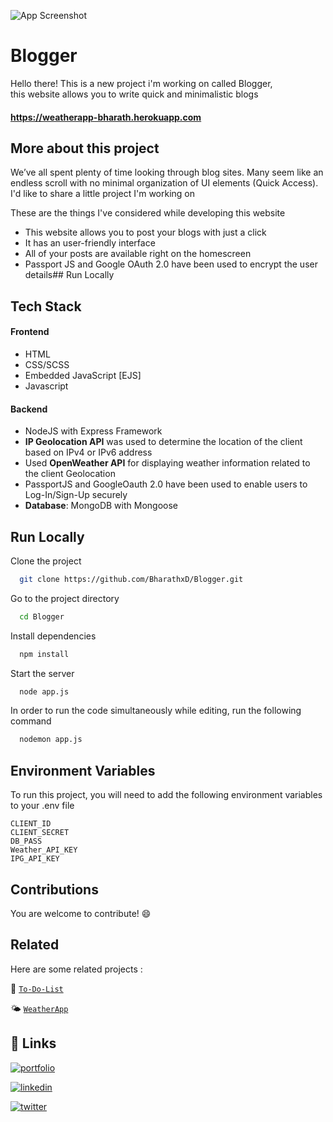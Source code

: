


![App Screenshot](https://i.postimg.cc/hvFScvBv/Screenshot-2022-08-15-at-12-36-02-AM.png)

# Blogger

Hello there! This is a new project i'm working on called Blogger,  
this website allows you to write quick and minimalistic blogs

#### https://weatherapp-bharath.herokuapp.com
## More about this project

We’ve all spent plenty of time looking through blog sites. Many seem like an endless scroll with no minimal organization of UI elements (Quick Access).  
I'd like to share a little project I'm working on

These are the things I've considered while developing this website 

- This website allows you to post your blogs with just a click
- It has an user-friendly interface
- All of your posts are available right on the homescreen
- Passport JS and Google OAuth 2.0 have been used to encrypt the user details## Run Locally

## Tech Stack

#### Frontend

- HTML
- CSS/SCSS
- Embedded JavaScript [EJS]
- Javascript

#### Backend 

- NodeJS with Express Framework
- **IP Geolocation API** was used to determine the location of the client based on IPv4 or IPv6 address
- Used **OpenWeather API** for displaying weather information related to the client Geolocation
- PassportJS and GoogleOauth 2.0 have been used to enable users to Log-In/Sign-Up securely 
- **Database**: MongoDB with Mongoose


## Run Locally

Clone the project

```bash
  git clone https://github.com/BharathxD/Blogger.git
```

Go to the project directory

```bash
  cd Blogger
```

Install dependencies

```bash
  npm install
```

Start the server

```bash
  node app.js
```

In order to run the code simultaneously while editing, run the following command

```bash
  nodemon app.js
```


## Environment Variables

To run this project, you will need to add the following environment variables to your .env file

`CLIENT_ID`  
`CLIENT_SECRET`  
`DB_PASS`    
`Weather_API_KEY`   
`IPG_API_KEY`  

## Contributions

You are welcome to contribute! 😄
## Related

Here are some related projects :

📝 [`To-Do-List`](https://github.com/BharathxD/To-Do-List) 

🌤 [`WeatherApp`](https://github.com/BharathxD/Blogger) 


## 🔗 Links
[![portfolio](https://img.shields.io/badge/my_portfolio-000?style=for-the-badge&logo=ko-fi&logoColor=white)](https://bharathxd.github.io/Portfolio/)

[![linkedin](https://img.shields.io/badge/linkedin-0A66C2?style=for-the-badge&logo=linkedin&logoColor=white)](https://www.linkedin.com/in/bharath-lakshman-9a9898239/)

[![twitter](https://img.shields.io/badge/twitter-1DA1F2?style=for-the-badge&logo=twitter&logoColor=white)](https://twitter.com/Bharath_uwu)

